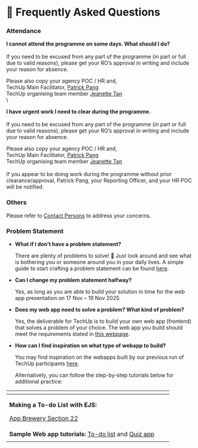# 📖 Frequently Asked Questions

### Attendance <a href="#attendance" id="attendance"></a>

**I cannot attend the programme on some days. What should I do?**\
\
If you need to be excused from any part of the programme (in part or full due to valid reasons), please get your RO’s approval in writing and include your reason for absence.

Please also copy your agency POC / HR and,\
TechUp Main Facilitator, [Patrick Pang](mailto:patrick_pang@tech.gov.sg)\
TechUp organising team member [Jeanette Tan](mailto:Jeanette_Tan@tech.gov.sg)\
\\

**I have urgent work I need to clear during the programme.**\
\
If you need to be excused from any part of the programme (in part or full due to valid reasons), please get your RO’s approval in writing and include your reason for absence.

Please also copy your agency POC / HR and,\
TechUp Main Facilitator, [Patrick Pang](mailto:patrick_pang@tech.gov.sg)\
TechUp organising team member [Jeanette Tan](mailto:Jeanette_Tan@tech.gov.sg)\
\
If you appear to be doing work during the programme without prior clearance/approval, Patrick Pang, your Reporting Officer, and your HR POC will be notified.​

### Others <a href="#others" id="others"></a>

Please refer to [Contact Persons](contact-persons.md) to address your concerns.

### Problem Statement <a href="#problem-statement" id="problem-statement"></a>

*   **What if I don’t have a problem statement?**

    There are plenty of problems to solve! 🙂 Just look around and see what is bothering you or someone around you in your daily lives. A simple guide to start crafting a problem statement can be found [here](https://www.build.gov.sg/problem-statement-guide/).
*   **Can I change my problem statement halfway?**

    Yes, as long as you are able to build your solution in time for the web app presentation on 17 Nov – 19 Nov 2025.
*   **Does my web app need to solve a problem? What kind of problem?**

    Yes, the deliverable for TechUp is to build your own web app (frontend) that solves a problem of your choice. The web app you build should meet the requirements stated in [this webpage](../techup-challenge/expected-deliverables.md).
*   **How can I find inspiration on what type of webapp to build?**

    You may find inspiration on the webapps built by our previous run of TechUp participants [here](https://techup.live/).

    Alternatively, you can follow the step-by-step tutorials below for additional practice:

<table data-view="cards"><thead><tr><th></th><th></th><th></th></tr></thead><tbody><tr><td><p><strong>Making a To-do List with EJS:</strong></p><p><a href="https://appbrewery.com/courses/legacy-complete-web-development-course/lectures/46570380">App Brewery Section 22</a></p></td><td></td><td></td></tr><tr><td><strong>Sample Web app tutorials:</strong> <a href="https://www.youtube.com/watch?v=G0jO8kUrg-I&#x26;t=1398s">To-do list</a> and <a href="https://www.youtube.com/watch?v=PBcqGxrr9g8">Quiz app</a></td><td></td><td></td></tr><tr><td></td><td></td><td></td></tr></tbody></table>
